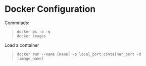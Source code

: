# Docker Configuration  

Commnads:  
> `docker ps -a -q`  
> `docker images`   


Load a container 
> `docker run --name [name] -p local_port:container_port -d [image_name]`  







